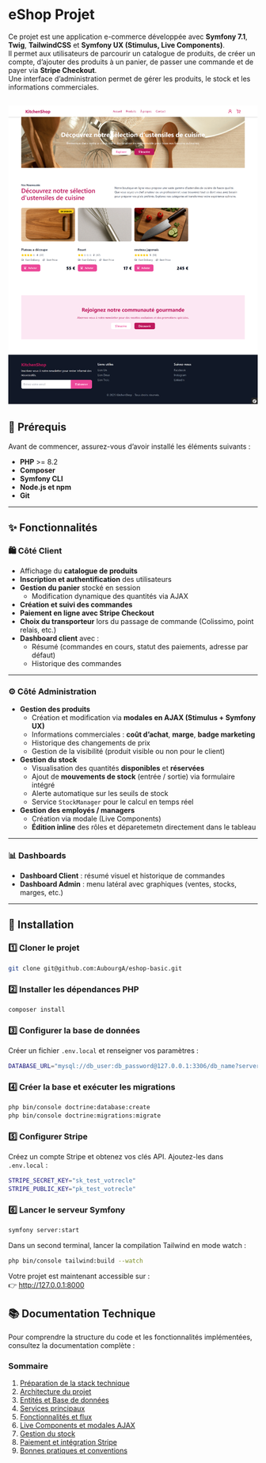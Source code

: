 # eShop Projet  

Ce projet est une application e-commerce développée avec **Symfony 7.1**, **Twig**, **TailwindCSS** et **Symfony UX (Stimulus, Live Components)**.  
Il permet aux utilisateurs de parcourir un catalogue de produits, de créer un compte, d’ajouter des produits à un panier, de passer une commande et de payer via **Stripe Checkout**.  
Une interface d’administration permet de gérer les produits, le stock et les informations commerciales.  

![Présentation de la page d'accueil](doc/images/homePage.png)
---

## 📌 Prérequis  

Avant de commencer, assurez-vous d’avoir installé les éléments suivants :  

- **PHP** >= 8.2  
- **Composer**  
- **Symfony CLI**  
- **Node.js et npm**  
- **Git**  

---

## ✨ Fonctionnalités  

### 🛍️ Côté Client  
- Affichage du **catalogue de produits**  
- **Inscription et authentification** des utilisateurs  
- **Gestion du panier** stocké en session  
  - Modification dynamique des quantités via AJAX  
- **Création et suivi des commandes**  
- **Paiement en ligne avec Stripe Checkout**  
- **Choix du transporteur** lors du passage de commande (Colissimo, point relais, etc.)  
- **Dashboard client** avec :  
  - Résumé (commandes en cours, statut des paiements, adresse par défaut)  
  - Historique des commandes  

---

### ⚙️ Côté Administration  
- **Gestion des produits**  
  - Création et modification via **modales en AJAX (Stimulus + Symfony UX)**  
  - Informations commerciales : **coût d’achat**, **marge**, **badge marketing**  
  - Historique des changements de prix  
  - Gestion de la visibilité (produit visible ou non pour le client)  
- **Gestion du stock**  
  - Visualisation des quantités **disponibles** et **réservées**  
  - Ajout de **mouvements de stock** (entrée / sortie) via formulaire intégré  
  - Alerte automatique sur les seuils de stock  
  - Service `StockManager` pour le calcul en temps réel  
- **Gestion des employés / managers**  
  - Création via modale (Live Components)  
  - **Édition inline** des rôles et déparetemetn directement dans le tableau  

---

### 📊 Dashboards  
- **Dashboard Client** : résumé visuel et historique de commandes  
- **Dashboard Admin** : menu latéral avec graphiques (ventes, stocks, marges, etc.)  

---

## 🚀 Installation  

### 1️⃣ Cloner le projet  
```sh
git clone git@github.com:AubourgA/eshop-basic.git
```

### 2️⃣ Installer les dépendances PHP  
```sh
composer install
```

### 3️⃣ Configurer la base de données  
Créer un fichier `.env.local` et renseigner vos paramètres :  

```sh
DATABASE_URL="mysql://db_user:db_password@127.0.0.1:3306/db_name?serverVersion=8.0"
```

### 4️⃣ Créer la base et exécuter les migrations  
```sh
php bin/console doctrine:database:create
php bin/console doctrine:migrations:migrate
```

### 5️⃣ Configurer Stripe  
Créez un compte Stripe et obtenez vos clés API. Ajoutez-les dans `.env.local` :  

```sh
STRIPE_SECRET_KEY="sk_test_votrecle"
STRIPE_PUBLIC_KEY="pk_test_votrecle"
```

### 6️⃣ Lancer le serveur Symfony  
```sh
symfony server:start
```

Dans un second terminal, lancer la compilation Tailwind en mode watch :  
```sh
php bin/console tailwind:build --watch
```

Votre projet est maintenant accessible sur :  
👉 http://127.0.0.1:8000  


## 📚 Documentation Technique

Pour comprendre la structure du code et les fonctionnalités implémentées, consultez la documentation complète :  

### Sommaire
1. [Préparation de la stack technique](doc/documentation.md#préparation-de-la-stack-technique)
2. [Architecture du projet](doc/documentation.md#architecture-du-projet)
3. [Entités et Base de données](doc/documentation.md#entités-et-base-de-données)
4. [Services principaux](doc/documentation.md#services-principaux)
5. [Fonctionnalités et flux](doc/documentation.md#fonctionnalités-et-flux)
6. [Live Components et modales AJAX](doc/documentation.md#live-components-et-modales-ajax)
7. [Gestion du stock](doc/documentation.md#gestion-du-stock)
8. [Paiement et intégration Stripe](doc/documentation.md#paiement-et-intégration-stripe)
9. [Bonnes pratiques et conventions](doc/documentation.md#bonnes-pratiques-et-conventions)